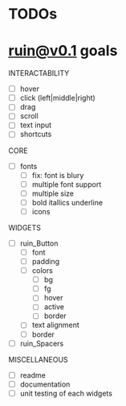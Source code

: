 # TODOs

# ruin@v0.1 goals
INTERACTABILITY
- [ ] hover
- [ ] click (left|middle|right)
- [ ] drag
- [ ] scroll
- [ ] text input
- [ ] shortcuts

CORE
- [ ] fonts
    - [ ] fix: font is blury
    - [ ] multiple font support
    - [ ] multiple size
    - [ ] bold itallics underline
    - [ ] icons

WIDGETS
- [ ] ruin_Button
    - [ ] font
    - [ ] padding 
    - [ ] colors
        - [ ] bg
        - [ ] fg
        - [ ] hover
        - [ ] active
        - [ ] border
    - [ ] text alignment
    - [ ] border

- [ ] ruin_Spacers

MISCELLANEOUS
- [ ] readme
- [ ] documentation
- [ ] unit testing of each widgets
